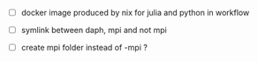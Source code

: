 - [ ] docker image produced by nix for julia and python in workflow

- [ ] symlink between daph, mpi and not mpi

- [ ] create mpi folder instead of -mpi ?

